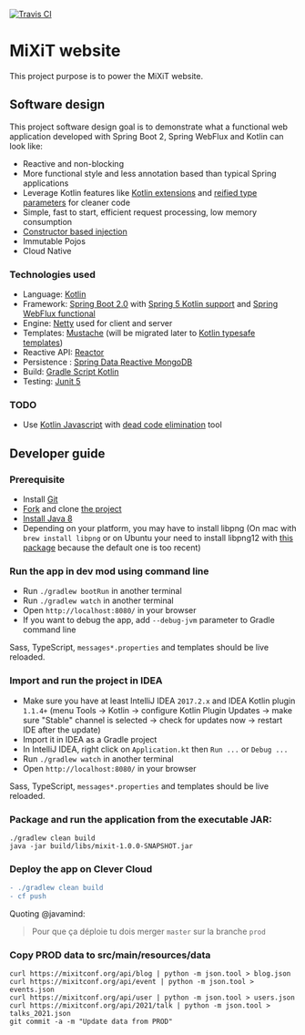 [![Travis CI](https://api.travis-ci.org/mixitconf/mixit.svg?branch=master)](https://travis-ci.org/mixitconf/mixit)

# MiXiT website

This project purpose is to power the MiXiT website.

## Software design

This project software design goal is to demonstrate what a functional web application
developed with Spring Boot 2, Spring WebFlux and Kotlin can look like:
 - Reactive and non-blocking
 - More functional style and less annotation based than typical Spring applications
 - Leverage Kotlin features like [Kotlin extensions](https://kotlinlang.org/docs/reference/extensions.html) and [reified type parameters](https://kotlinlang.org/docs/reference/inline-functions.html#reified-type-parameters) for cleaner code
 - Simple, fast to start, efficient request processing, low memory consumption
 - [Constructor based injection](http://olivergierke.de/2013/11/why-field-injection-is-evil/)
 - Immutable Pojos
 - Cloud Native

### Technologies used

 - Language: [Kotlin](https://kotlin.link/) 
 - Framework: [Spring Boot 2.0](https://projects.spring.io/spring-boot/) with [Spring 5 Kotlin support](https://docs.spring.io/spring-framework/docs/5.0.x/spring-framework-reference/kotlin.html) and [Spring WebFlux functional](https://docs.spring.io/spring-framework/docs/5.0.x/spring-framework-reference/reactive-web.html)
 - Engine: [Netty](http://netty.io/) used for client and server
 - Templates: [Mustache](https://github.com/samskivert/jmustache) (will be migrated later to [Kotlin typesafe templates](https://github.com/sdeleuze/kotlin-script-templating))
 - Reactive API: [Reactor](http://projectreactor.io/)
 - Persistence : [Spring Data Reactive MongoDB](https://spring.io/blog/2016/11/28/going-reactive-with-spring-data)
 - Build: [Gradle Script Kotlin](https://github.com/gradle/gradle-script-kotlin)
 - Testing: [Junit 5](http://junit.org/) 
 
### TODO

 - Use [Kotlin Javascript](https://kotlinlang.org/docs/reference/js-overview.html) with [dead code elimination](https://kotlinlang.org/docs/reference/javascript-dce.html) tool  
 
## Developer guide

### Prerequisite
 - Install [Git](https://git-scm.com/)
 - [Fork](https://github.com/mix-it/mixit#fork-destination-box) and clone [the project](https://github.com/mix-it/mixit)
 - [Install Java 8](http://www.oracle.com/technetwork/java/javase/downloads/jdk8-downloads-2133151.html)
 - Depending on your platform, you may have to install libpng (On mac with `brew install libpng` or on Ubuntu your need to install libpng12 with [this package](http://cz.archive.ubuntu.com/ubuntu/pool/main/libp/libpng/libpng12-0_1.2.54-1ubuntu1_amd64.deb) because the default one is too recent)
 
### Run the app in dev mod using command line
 - Run `./gradlew bootRun` in another terminal
 - Run `./gradlew watch` in another terminal
 - Open `http://localhost:8080/` in your browser
 - If you want to debug the app, add `--debug-jvm` parameter to Gradle command line
 
Sass, TypeScript, `messages*.properties` and templates should be live reloaded.

### Import and run the project in IDEA
 - Make sure you have at least IntelliJ IDEA `2017.2.x` and IDEA Kotlin plugin `1.1.4+` (menu Tools -> Kotlin -> configure Kotlin Plugin Updates -> make sure "Stable" channel is selected -> check for updates now -> restart IDE after the update)
 - Import it in IDEA as a Gradle project
 - In IntelliJ IDEA, right click on `Application.kt` then `Run ...` or `Debug ...`
 - Run `./gradlew watch` in another terminal
 - Open `http://localhost:8080/` in your browser
 
Sass, TypeScript, `messages*.properties` and templates should be live reloaded.
 
### Package and run the application from the executable JAR:
```
./gradlew clean build
java -jar build/libs/mixit-1.0.0-SNAPSHOT.jar
```

### Deploy the app on  Clever Cloud
```diff
- ./gradlew clean build
- cf push
```

Quoting @javamind:
> Pour que ça déploie tu dois merger `master` sur la branche `prod`

### Copy PROD data to src/main/resources/data
 
```
curl https://mixitconf.org/api/blog | python -m json.tool > blog.json
curl https://mixitconf.org/api/event | python -m json.tool > events.json
curl https://mixitconf.org/api/user | python -m json.tool > users.json
curl https://mixitconf.org/api/2021/talk | python -m json.tool > talks_2021.json
git commit -a -m "Update data from PROD"
```
